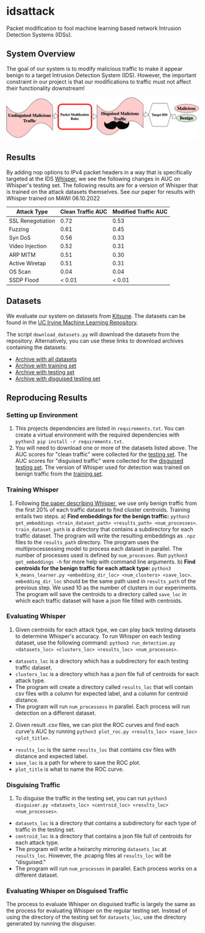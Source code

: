# idsattack
Packet modification to fool machine learning based network Intrusion Detection Systems (IDSs).

## System Overview
The goal of our system is to modify malicious traffic to make it appear benign to a target Intrusion Detection System (IDS). 
However, the important constraint in our project is that our modifications to traffic must not affect their functionality downstream!

![System Model](figures/system_model.drawio.png)

## Results
By adding nop options to IPv4 packet headers in a way that is specifically targeted at the IDS [Whisper](https://github.com/fuchuanpu/Whisper), we see the following changes in AUC on Whisper's testing set. 
The following results are for a version of Whisper that is trained on the attack datasets themselves. 
See our paper for results with Whisper trained on MAWI 06.10.2022

| Attack Type         | Clean Traffic AUC   | Modified Traffic AUC  |
| ------------------- | ------------------- | --------------------- |
| SSL Renegotiation   |             0.72    |               0.53    |
| Fuzzing             |             0.61    |               0.45    |
| Syn DoS             |             0.56    |               0.33    |
| Video Injection     |             0.52    |               0.31    |
| ARP MITM            |             0.51    |               0.30    |
| Active Wiretap      |             0.51    |               0.31    |
| OS Scan             |             0.04    |               0.04    |
| SSDP Flood          |           < 0.01    |             < 0.01    |

## Datasets
We evaluate our system on datasets from [Kitsune](https://github.com/ymirsky/Kitsune-py). 
The datasets can be found in the [UC Irvine Machine Learning Repository](https://archive.ics.uci.edu/ml/machine-learning-databases/00516).

The script `download_datasets.py` will download the datasets from the repository. 
Alternatively, you can use these links to download archives containing the datasets:
- [Archive with all datasets](https://drive.google.com/file/d/10uN4b4vnvONGEzB54QBfb5V6X39eg571/view?usp=share_link)
- [Archive with training set](https://drive.google.com/file/d/1ephZY35lOUj3i7bzATCmcxgBIymjseEi/view?usp=share_link)
- [Archive with testing set](https://drive.google.com/file/d/10NBdq8gkAdT-7husfMtoorir0hzw9MJm/view?usp=share_link)
- [Archive with disguised testing set](https://drive.google.com/file/d/172IttXzyIResigHv98g1kkEb3BFqZvj-/view?usp=share_link)


## Reproducing Results
### Setting up Environment
1. This projects dependencies are listed in `requirements.txt`. You can create a virtual environment with the required dependencies with `python3 pip install -r requirements.txt`. 
2. You will need to download one or more of the datasets listed above. The AUC scores for "clean traffic" were collected for the [testing set](https://drive.google.com/file/d/172IttXzyIResigHv98g1kkEb3BFqZvj-/view?usp=share_link). The AUC scores for "disguised traffic" were collected for the [disguised testing set](https://drive.google.com/file/d/172IttXzyIResigHv98g1kkEb3BFqZvj-/view?usp=share_link). The version of Whisper used for detection was trained on benign traffic from the [training set](https://drive.google.com/file/d/10NBdq8gkAdT-7husfMtoorir0hzw9MJm/view?usp=share_link). 

### Training Whisper
1. Following [the paper describing Whisper](https://arxiv.org/pdf/2106.14707.pdf), we use only benign traffic from the first 20% of each traffic dataset to find cluster centroids. Training entails two steps. 
  a) **Find embeddings for the benign traffic:** `python3 get_embeddings <train_dataset_path> <results_path> <num_processes>`. `train_dataset_path` is a directory that contains a subdirectory for each traffic dataset. The program will write the resulting embeddings as `.npz` files to the `results_path` directory. The program uses the multiprocessessing model to process each dataset in parallel. The number of processes used is defined by `num_processes`. Run `python3 get_embeddings -h` for more help with command line arguments.
  b) **Find centroids for the benign traffic for each attack type:** `python3 k_means_learner.py <embedding_dir_loc> <num_clusters> <save_loc>`. `embedding_dir_loc` should be the same path used in `results_path` of the previous step. We used 10 as the number of clusters in our experiments. The program will save the centroids to a directory called `save_loc` in which each traffic dataset will have a json file filled with centroids.
  
### Evaluating Whisper
1. Given centroids for each attack type, we can play back testing datasets to determine Whisper's accuracy. To run Whisper on each testing dataset, use the following command: `python3 run_detection.py <datasets_loc> <clusters_loc> <results_loc> <num_processes>`. 
  - `datasets_loc` is a directory which has a subdirectory for each testing traffic dataset.
  - `clusters_loc` is a directory which has a json file full of centroids for each attack type. 
  - The program will create a directory called `results_loc` that will contain csv files with a column for expected label, and a column for centroid distance. 
  - The program will run `num_processess` in parallel. Each process will run detection on a different dataset.
2. Given result .csv files, we can plot the ROC curves and find each curve's AUC by running `python3 plot_roc.py <results_loc> <save_loc> <plot_title>`. 
  - `results_loc` is the same `results_loc` that contains csv files with distance and expected label.
  - `save_loc` is a path for where to save the ROC plot.
  - `plot_title` is what to name the ROC curve. 

### Disguising Traffic
1. To disguise the traffic in the testing set, you can run `python3 disguiser.py <datasets_loc> <centroid_loc> <results_loc> <num_processes>`. 
  - `datasets_loc` is a directory that contains a subdirectory for each type of traffic in the testing set. 
  - `centroid_loc` is a directory that contains a json file full of centroids for each attack type. 
  - The program will write a heirarchy mirroring `datasets_loc` at `results_loc`. However, the .pcapng files at `results_loc` will be "disguised."
  - The program will run `num_processes` in parallel. Each process works on a different dataset. 

### Evaluating Whisper on Disguised Traffic
The process to evaluate Whisper on disguised traffic is largely the same as the process for evaluating Whisper on the regular testing set. Instead of using the directory of the testing set for `datasets_loc`, use the directory generated by running the disguiser. 
